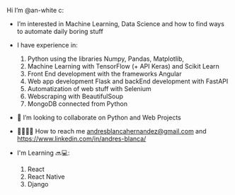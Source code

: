 Hi I’m @an-white c:
- I’m interested in Machine Learning, Data Science and how to find ways to automate daily boring stuff 
- I have experience in:
  1.  Python using the libraries Numpy, Pandas, Matplotlib, 
  2.  Machine Learning with TensorFlow (+ API Keras) and Scikit Learn
  3.  Front End development with the frameworks Angular
  4.  Web app development Flask and backEnd development with FastAPI
  5.  Automatization of web stuff with Selenium
  6.  Webscraping with BeautifulSoup
  7.  MongoDB connected from Python
- 🥽 I’m looking to collaborate on Python and Web Projects
- 🙋‍♂️🙋‍♀️ How to reach me andresblancahernandez@gmail.com and https://www.linkedin.com/in/andres-blanca/

- I'm Learning 🔜💻:
  1. React
  2. React Native
  3. Django
<!---
an-white/an-white is a ✨ special ✨ repository because its `README.md` (this file) appears on your GitHub profile.
You can click the Preview link to take a look at your changes.
--->
